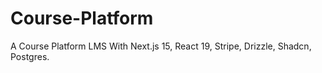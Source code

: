 # Course-Platform
A Course Platform LMS With Next.js 15, React 19, Stripe, Drizzle, Shadcn, Postgres.
